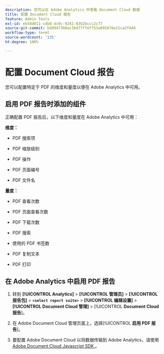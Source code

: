 ```yaml
---
description: 您可以在 Adobe Analytics 中查看 Document Cloud 数据
title: 配置 Document Cloud 报告
feature: Admin Tools
exl-id: eb58d011-c4b0-4c0c-9241-83b2bccc2c77
source-git-commit: bdd9473b0ac3bd77ffeff53a095876e21ca2f4d4
workflow-type: tm+mt
source-wordcount: '135'
ht-degree: 100%

---
```


# 配置 Document Cloud 报告

您可以配置特定于 PDF 的维度和量度以便在 Adobe Analytics 中可用。

## 启用 PDF 报告时添加的组件

正确配置 PDF 报告后，以下维度和量度在 Adobe Analytics 中可用：

**维度：**

* PDF 搜索项

* PDF 缩放级别

* PDF 操作

* PDF 页面编号

* PDF 文件名

**量度：**

* PDF 查看次数

* PDF 页面查看次数

* PDF 下载次数

* PDF 搜索

* 使用的 PDF 书签数

* PDF 复制文本

* PDF 打印

## 在 Adobe Analytics 中启用 PDF 报告

1. 转到 **[!UICONTROL Analytics]** > **[!UICONTROL 管理员]** > **[!UICONTROL 报告包]** > **`<select report suite>`** > **[!UICONTROL 编辑设置]** > **[!UICONTROL Document Cloud 管理]** > [!UICONTROL **Document Cloud 报告**]。

1. 在 Adobe Document Cloud 管理页面上，选择&#x200B;[!UICONTROL **启用 PDF 报告**]。

1. 要配置 Adobe Document Cloud 以将数据传输到 Adobe Analytics，请使用 [Adobe Document Cloud Javascript SDK ](https://www.adobe.io/apis/documentcloud/dcsdk.html)。
